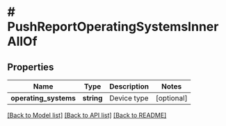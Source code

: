 # # PushReportOperatingSystemsInnerAllOf

## Properties

Name | Type | Description | Notes
------------ | ------------- | ------------- | -------------
**operating_systems** | **string** | Device type | [optional]

[[Back to Model list]](../../README.md#models) [[Back to API list]](../../README.md#endpoints) [[Back to README]](../../README.md)
